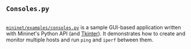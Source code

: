 <!-- %META:TOPICINFO{author="BobLantz" date="1340917876" format="1.1" version="1.3"}% -->
<!-- %META:TOPICPARENT{name="Mininet"}% -->
<!-- Use our custom page layout:
* Set VIEW_TEMPLATE = [MininetView](MininetView.html)
-->


<code>Consoles.py</code>
-------------------------

<img alt="" src="http://openflow.org/foswiki/pub/OpenFlow/Mininet/console_py.png" />

<code>[mininet/examples/consoles.py](https://github.com/mininet/mininet/blob/master/examples/consoles.py)</code> is a sample GUI-based application written with Mininet's Python API (and [Tkinter](http://docs.python.org/library/tkinter.html)). It demonstrates how to create and monitor multiple hosts and run <code>ping</code> and <code>iperf</code> between them.
